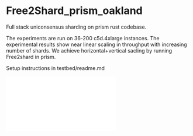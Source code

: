 # Free2Shard_prism_oakland
Full stack uniconsensus sharding on prism rust codebase.

The experiments are run on 36-200 c5d.4xlarge instances. The experimental results show near linear scaling in throughput with increasing number of shards. We achieve horizontal+vertical sacling by running Free2shard in prism.

Setup instructions in testbed/readme.md

![Net throughput plot](tpplot2.pdf?raw=true)
